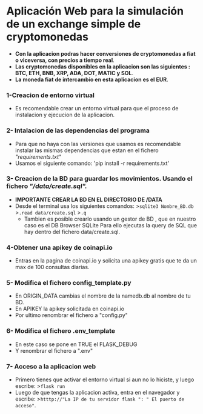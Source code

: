 # Aplicación Web para la simulación de un exchange simple de cryptomonedas 
   - **Con la aplicacion podras hacer conversiones de cryptomonedas a fiat o viceversa, con precios a tiempo real**.
   - **Las cryptomonedas disponibles en la aplicacion son las siguientes : BTC, ETH, BNB, XRP, ADA, DOT, MATIC y SOL**.
   - **La moneda fiat de intercambio en esta aplicacion es el EUR**.
### 1-Creacion de entorno virtual
   - Es recomendable crear un entorno virtual para que el proceso de instalacion y ejecucion de la aplicacion.
### 2- Intalacion de las dependencias del programa
   -  Para que no haya con las versiones que usamos es recomendable instalar las mismas dependencias que estan en el fichero _"requirements.txt"_
   - Usamos el siguiente comando:
    'pip install -r requirements.txt'

### 3- Creacion de la BD para guardar los movimientos. Usando el fichero _"/data/create.sql"._
   - **IMPORTANTE CREAR LA BD EN EL DIRECTORIO DE /DATA**
   - Desde el terminal usa los siguientes comandos:
    >`sqlite3 Nombre_BD.db`
    >`.read data/create.sql`
    >`.q`
     - Tambien es posible crearlo usando un gestor de BD , que en nuestro caso es el DB Browser SQLite
    Para ello ejecutas la query de SQL que hay dentro del fichero data/create.sql.

### 4-Obtener una apikey de coinapi.io
   - Entras en la pagina de coinapi.io y solicita una apikey gratis que te da un max de 100 consultas diarias.
### 5- Modifica el fichero config_template.py
   - En ORIGIN_DATA cambias el nombre de la namedb.db al nombre de tu BD.
   - En APIKEY la apikey solicitada en coinapi.io
   - Por ultimo renombrar el fichero a "config.py"

### 6- Modifica el fichero .env_template
   - En este caso se pone en TRUE el FLASK_DEBUG
   - Y renombrar el fichero a ".env"    

### 7- Acceso a la aplicacion web
   - Primero tienes que activar el entorno virtual si aun no lo hiciste, y luego escribe:
    >`flask run`
   - Luego de que tengas la aplicacion activa, entra en el navegador y escribe:
    >`htttp://"La IP de tu servidor flask ": " El puerto de acceso"`.